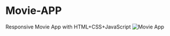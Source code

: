 # Movie-APP
Responsive Movie App with HTML+CSS+JavaScript
![Movie App](https://github.com/MertOzturk06/Movie-APP/assets/158810197/921da356-6f3c-461c-a6a3-0cf74c63191a)
